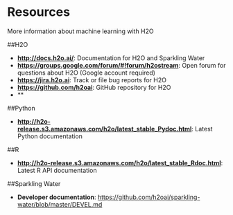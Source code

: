 # Resources

More information about machine learning with H2O

##H2O

- **http://docs.h2o.ai/**: Documentation for H2O and Sparkling Water
- **https://groups.google.com/forum/#!forum/h2ostream**: Open forum for questions about H2O (Google account required)
- **https://jira.h2o.ai**: Track or file bug reports for H2O 
- **https://github.com/h2oai**: GitHub repository for H2O 
- **

##Python

- **http://h2o-release.s3.amazonaws.com/h2o/latest_stable_Pydoc.html**: Latest Python documentation


##R

- **http://h2o-release.s3.amazonaws.com/h2o/latest_stable_Rdoc.html**: Latest R API documentation 

##Sparkling Water

- **Developer documentation**: https://github.com/h2oai/sparkling-water/blob/master/DEVEL.md
